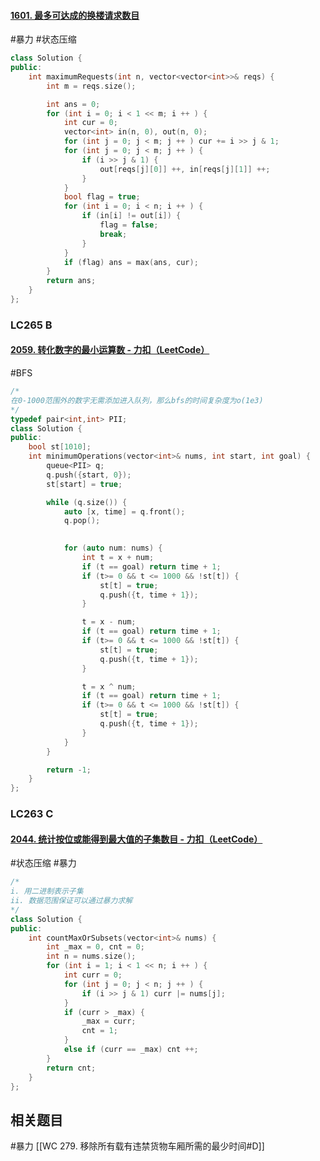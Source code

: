 #### [1601. 最多可达成的换楼请求数目](https://leetcode-cn.com/problems/maximum-number-of-achievable-transfer-requests/)
#暴力 #状态压缩 
~~~c++
class Solution {
public:
    int maximumRequests(int n, vector<vector<int>>& reqs) {
        int m = reqs.size(); 

        int ans = 0; 
        for (int i = 0; i < 1 << m; i ++ ) {
            int cur = 0; 
            vector<int> in(n, 0), out(n, 0); 
            for (int j = 0; j < m; j ++ ) cur += i >> j & 1;
            for (int j = 0; j < m; j ++ ) {
                if (i >> j & 1) {
                    out[reqs[j][0]] ++, in[reqs[j][1]] ++;
                }
            }
            bool flag = true; 
            for (int i = 0; i < n; i ++ ) {
                if (in[i] != out[i]) {
                    flag = false; 
                    break;
                }
            }
            if (flag) ans = max(ans, cur); 
        }
        return ans; 
    }
};
~~~
### LC265 B
#### [2059. 转化数字的最小运算数 - 力扣（LeetCode）](https://leetcode-cn.com/problems/minimum-operations-to-convert-number/) 
#BFS 
~~~c++
/*
在0-1000范围外的数字无需添加进入队列，那么bfs的时间复杂度为o(1e3)
*/
typedef pair<int,int> PII; 
class Solution {
public:
    bool st[1010]; 
    int minimumOperations(vector<int>& nums, int start, int goal) {
        queue<PII> q;
        q.push({start, 0});
        st[start] = true; 

        while (q.size()) {
            auto [x, time] = q.front(); 
            q.pop(); 
                 

            for (auto num: nums) { 
                int t = x + num; 
                if (t == goal) return time + 1; 
                if (t>= 0 && t <= 1000 && !st[t]) {
                    st[t] = true; 
                    q.push({t, time + 1}); 
                }

                t = x - num; 
                if (t == goal) return time + 1; 
                if (t>= 0 && t <= 1000 && !st[t]) {
                    st[t] = true; 
                    q.push({t, time + 1}); 
                }

                t = x ^ num; 
                if (t == goal) return time + 1; 
                if (t>= 0 && t <= 1000 && !st[t]) {
                    st[t] = true; 
                    q.push({t, time + 1}); 
                }
            }
        }

        return -1; 
    }
};
~~~

### LC263 C

#### [2044. 统计按位或能得到最大值的子集数目 - 力扣（LeetCode）](https://leetcode-cn.com/problems/count-number-of-maximum-bitwise-or-subsets/) 

 #状态压缩 #暴力

~~~c++
/*
i. 用二进制表示子集
ii. 数据范围保证可以通过暴力求解
*/
class Solution {
public:
    int countMaxOrSubsets(vector<int>& nums) {
        int _max = 0, cnt = 0; 
        int n = nums.size(); 
        for (int i = 1; i < 1 << n; i ++ ) {
            int curr = 0; 
            for (int j = 0; j < n; j ++ ) {
                if (i >> j & 1) curr |= nums[j]; 
            }
            if (curr > _max) {
                _max = curr; 
                cnt = 1; 
            } 
			else if (curr == _max) cnt ++; 
        }
        return cnt; 
    }
};
~~~
## 相关题目
#暴力 
[[WC 279. 移除所有载有违禁货物车厢所需的最少时间#D]]